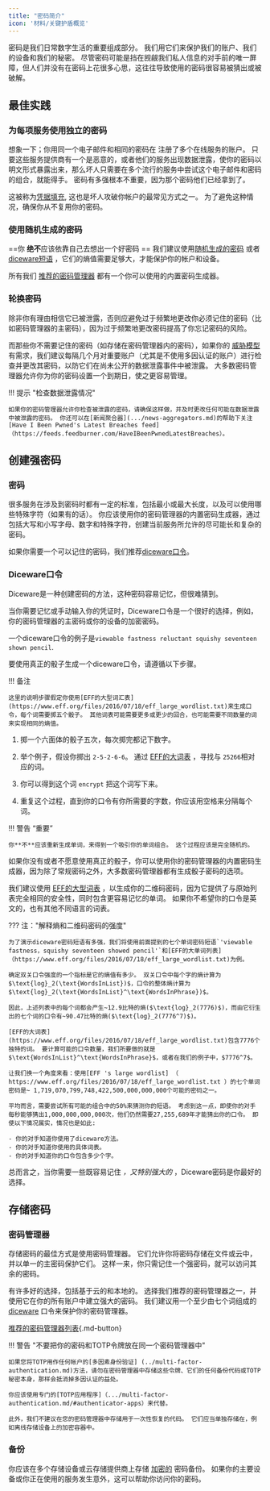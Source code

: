 ```yaml
---
title: "密码简介"
icon: '材料/关键护盾概览'
---
```


密码是我们日常数字生活的重要组成部分。 我们用它们来保护我们的账户、我们的设备和我们的秘密。 尽管密码可能是挡在觊觎我们私人信息的对手前的唯一屏障，但人们并没有在密码上花很多心思，这往往导致使用的密码很容易被猜出或被破解。

## 最佳实践

### 为每项服务使用独立的密码

想象一下；你用同一个电子邮件和相同的密码在 注册了多个在线服务的账户。 只要这些服务提供商有一个是恶意的，或者他们的服务出现数据泄露，使你的密码以明文形式暴露出来，那么坏人只需要在多个流行的服务中尝试这个电子邮件和密码的组合，就能得手。 密码有多强根本不重要，因为那个密码他们已经拿到了。

这被称为[凭据填充](https://en.wikipedia.org/wiki/Credential_stuffing), 这也是坏人攻破你帐户的最常见方式之一。 为了避免这种情况，确保你从不复用你的密码。

### 使用随机生成的密码

==你 **绝不**应该依靠自己去想出一个好密码 == 我们建议使用[随机生成的密码](#passwords) 或者 [diceware短语](#diceware) ，它们的熵值需要足够大，才能保护你的帐户和设备。

所有我们 [推荐的密码管理器](../passwords.md) 都有一个你可以使用的内置密码生成器。

### 轮换密码

除非你有理由相信它已被泄露，否则应避免过于频繁地更改你必须记住的密码（比如密码管理器的主密码），因为过于频繁地更改密码提高了你忘记密码的风险。

而那些你不需要记住的密码（如存储在密码管理器内的密码），如果你的 [威胁模型](threat-modeling.md) 有需求，我们建议每隔几个月对重要账户（尤其是不使用多因认证的账户）进行检查并更改其密码，以防它们在尚未公开的数据泄露事件中被泄露。 大多数密码管理器允许你为你的密码设置一个到期日，使之更容易管理。

!!! 提示 "检查数据泄露情况"

    如果你的密码管理器允许你检查被泄露的密码，请确保这样做，并及时更改任何可能在数据泄露中被泄露的密码。 你还可以在[新闻聚合器](.../news-aggregators.md)的帮助下关注[Have I Been Pwned's Latest Breaches feed]（https://feeds.feedburner.com/HaveIBeenPwnedLatestBreaches）。


## 创建强密码

### 密码

很多服务在涉及到密码时都有一定的标准，包括最小或最大长度，以及可以使用哪些特殊字符（如果有的话）。 你应该使用你的密码管理器的内置密码生成器，通过包括大写和小写字母、数字和特殊字符，创建当前服务所允许的尽可能长和复杂的密码。

如果你需要一个可以记住的密码，我们推荐[diceware口令](#diceware)。

### Diceware口令

Diceware是一种创建密码的方法，这种密码容易记忆，但很难猜到。

当你需要记忆或手动输入你的凭证时，Diceware口令是一个很好的选择，例如，你的密码管理器的主密码或你的设备的加密密码。

一个diceware口令的例子是`viewable fastness reluctant squishy seventeen shown pencil`.

要使用真正的骰子生成一个diceware口令，请遵循以下步骤。

!!! 备注

    这里的说明步骤假定你使用[EFF的大型词汇表](https://www.eff.org/files/2016/07/18/eff_large_wordlist.txt)来生成口令，每个词需要掷五个骰子。 其他词表可能需要更多或更少的回合，也可能需要不同数量的词来实现相同的熵值。

1. 掷一个六面体的骰子五次，每次掷完都记下数字。

2. 举个例子，假设你掷出 `2-5-2-6-6`。 通过 [EFF的大词表](https://www.eff.org/files/2016/07/18/eff_large_wordlist.txt) ，寻找与 `25266`相对应的词。

3. 你可以得到这个词 `encrypt` 把这个词写下来。

4. 重复这个过程，直到你的口令有你所需要的字数，你应该用空格来分隔每个词。

!!! 警告 “重要”

    你**不**应该重新生成单词，来得到一个吸引你的单词组合。 这个过程应该是完全随机的。

如果你没有或者不愿意使用真正的骰子，你可以使用你的密码管理器的内置密码生成器，因为除了常规密码之外，大多数密码管理器都有生成骰子密码的选项。

我们建议使用 [EFF的大型词表](https://www.eff.org/files/2016/07/18/eff_large_wordlist.txt) ，以生成你的二维码密码，因为它提供了与原始列表完全相同的安全性，同时包含更容易记忆的单词。 如果你不希望你的口令是英文的，也有其他不同语言的词表。

??? 注："解释熵和二维码密码的强度"

    为了演示diceware密码短语有多强，我们将使用前面提到的七个单词密码短语`'viewable fastness，squishy seventeen showed pencil'`和[EFF的大单词列表]（https://www.eff.org/files/2016/07/18/eff_large_wordlist.txt)为例。
    
    确定双关口令强度的一个指标是它的熵值有多少。 双关口令中每个字的熵计算为$\text{log}_2(\text{WordsInList})$，口令的整体熵计算为$\text{log}_2(\text{WordsInList}^\text{WordsInPhrase})$。
    
    因此，上述列表中的每个词都会产生~12.9比特的熵($\text{log}_2(7776)$)，而由它衍生出的七个词的口令有~90.47比特的熵($\text{log}_2(7776^7)$)。
    
    [EFF的大词表](https://www.eff.org/files/2016/07/18/eff_large_wordlist.txt)包含7776个独特的词。 要计算可能的口令数量，我们所要做的就是$\text{WordsInList}^\text{WordsInPhrase}$，或者在我们的例子中，$7776^7$。
    
    让我们换一个角度来看：使用[EFF 's large wordlist] （ https://www.eff.org/files/2016/07/18/eff_large_wordlist.txt ）的七个单词密码是~ 1,719,070,799,748,422,500,000,000,000个可能的密码之一。
    
    平均而言，需要尝试所有可能的组合中的50%来猜测你的短语。 考虑到这一点，即使你的对手每秒能够猜出1,000,000,000,000次，他们仍然需要27,255,689年才能猜出你的口令。 即使以下情况属实，情况也是如此:

    - 你的对手知道你使用了diceware方法。
    - 你的对手知道你使用的具体词表。
    - 你的对手知道你的口令包含多少个字。

总而言之，当你需要一些既容易记住 *，又特别强大的* ，Diceware密码是你最好的选择。

## 存储密码

### 密码管理器

存储密码的最佳方式是使用密码管理器。 它们允许你将密码存储在文件或云中，并以单一的主密码保护它们。 这样一来，你只需记住一个强密码，就可以访问其余的密码。

有许多好的选择，包括基于云的和本地的。 选择我们推荐的密码管理器之一，并使用它在你的所有账户中建立强大的密码。 我们建议用一个至少由七个词组成的 [diceware](#diceware) 口令来保护你的密码管理器。

[推荐的密码管理器列表](../passwords.md ""){.md-button}

!!! 警告 "不要把你的密码和TOTP令牌放在同一个密码管理器中"

    如果您将TOTP用作任何帐户的[多因素身份验证] (../multi-factor-authentication.md)方法，请勿在密码管理器中存储这些令牌、它们的任何备份代码或TOTP秘密本身，那样会抵消掉多因认证的益处。
    
    你应该使用专门的[TOTP应用程序]（.../multi-factor-authentication.md/#authenticator-apps）来代替。
    
    此外，我们不建议在您的密码管理器中存储用于一次性恢复的代码。 它们应当单独存储在，例如离线存储设备上的加密容器中。

### 备份

你应该在多个存储设备或云存储提供商上存储 [加密的](../encryption.md) 密码备份。 如果你的主要设备或你正在使用的服务发生意外，这可以帮助你访问你的密码。
